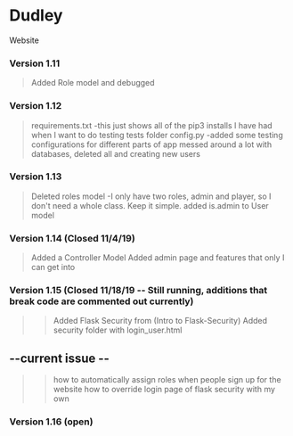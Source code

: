 # Dudley
Website

### Version 1.11
>Added Role model and debugged

### Version 1.12 
>requirements.txt
	-this just shows all of the pip3 installs I have had when I want to do testing
>tests folder
>config.py
	-added some testing configurations for different parts of app
>messed around a lot with databases, deleted all and creating new users

### Version 1.13 
>Deleted roles model
	-I only have two roles, admin and player, so I don't need a whole class. Keep it simple.
>added is.admin to User model

### Version 1.14 (Closed 11/4/19)
>Added a Controller Model
>Added admin page and features that only I can get into

### Version 1.15 (Closed 11/18/19 -- Still running, additions that break code are commented out currently)
>>Added Flask Security from (Intro to Flask-Security)
>>Added security folder with login_user.html


## --current issue -- ##
>>how to automatically assign roles when people sign up for the website
>>how to override login page of flask security with my own

### Version 1.16 (open) ###
